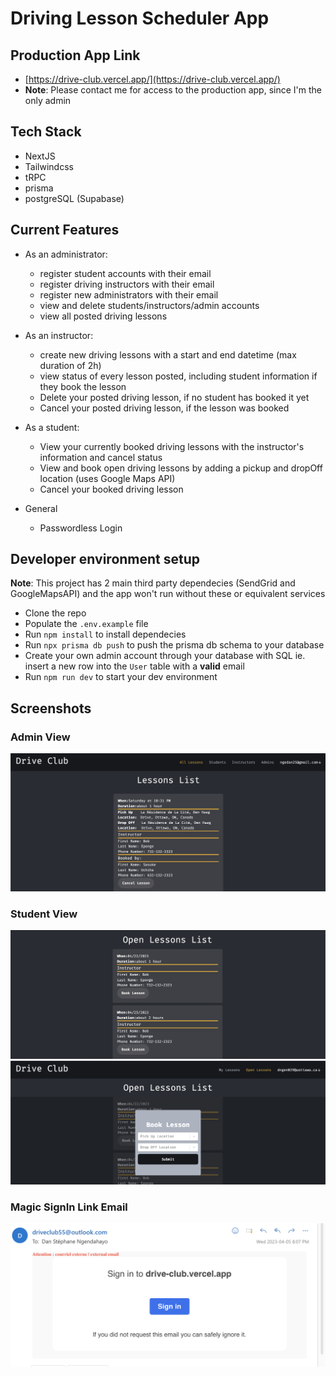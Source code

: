 # Driving Lesson Scheduler App

## Production App Link
- [https://drive-club.vercel.app/](https://drive-club.vercel.app/)
- **Note**: Please contact me for access to the production app, since I'm the only admin

## Tech Stack
- NextJS
- Tailwindcss
- tRPC
- prisma
- postgreSQL (Supabase)


## Current Features
- As an administrator:
    - register student accounts with their email
    - register driving instructors with their email
    - register new administrators with their email
    - view and delete students/instructors/admin accounts
    - view all posted driving lessons

- As an instructor:
    - create new driving lessons with a start and end datetime (max duration of 2h)
    - view status of every lesson posted, including student information if they book the lesson
    - Delete your posted driving lesson, if no student has booked it yet
    - Cancel your posted driving lesson, if the lesson was booked

- As a student:
    - View your currently booked driving lessons with the instructor's information and cancel status
    - View and book open driving lessons by adding a pickup and dropOff location (uses Google Maps API)
    - Cancel your booked driving lesson

- General
    - Passwordless Login

## Developer environment setup
**Note**: This project has 2 main third party dependecies (SendGrid and GoogleMapsAPI) and the app won't run without these or equivalent services
- Clone the repo
- Populate the `.env.example` file
- Run `npm install` to install dependecies
- Run `npx prisma db push` to push the prisma db schema to your database
- Create your own admin account through your database with SQL ie. insert a new row into the `User` table with a **valid** email
- Run `npm run dev` to start your dev environment

## Screenshots
### Admin View
 ![](./docs/img1.png)
### Student View
 ![](./docs/img3.png)
 ![](./docs/img4.png)
### Magic SignIn Link Email
 ![](./docs/img2.png)
